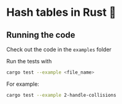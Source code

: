 # Hash tables in Rust 🦀

## Running the code

Check out the code in the `examples` folder

Run the tests with

```sh
cargo test --example <file_name>
```

For example:

```sh
cargo test --example 2-handle-collisions
```

